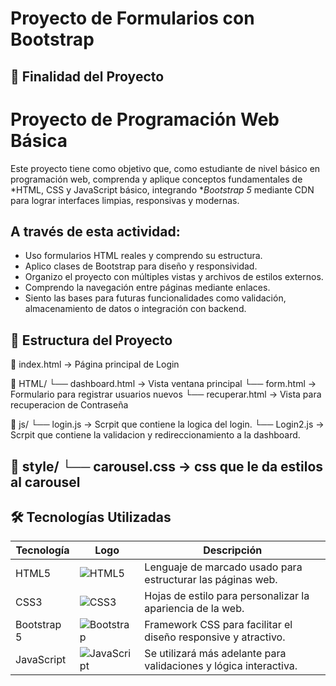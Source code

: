 # Proyecto de Formularios con Bootstrap

## 🎯 Finalidad del Proyecto

# Proyecto de Programación Web Básica

Este proyecto tiene como objetivo que, como estudiante de nivel básico en programación web, comprenda y aplique conceptos fundamentales de *HTML, CSS y JavaScript básico, integrando **Bootstrap 5* mediante CDN para lograr interfaces limpias, responsivas y modernas.

## A través de esta actividad:

- Uso formularios HTML reales y comprendo su estructura.  
- Aplico clases de Bootstrap para diseño y responsividad.  
- Organizo el proyecto con múltiples vistas y archivos de estilos externos.  
- Comprendo la navegación entre páginas mediante enlaces.  
- Siento las bases para futuras funcionalidades como validación, almacenamiento de datos o integración con backend.

## 📁 Estructura del Proyecto


📄 index.html           → Página principal de Login  

📁 HTML/
   └── dashboard.html      → Vista ventana principal
   └── form.html           → Formulario para registrar usuarios nuevos 
   └── recuperar.html      → Vista para recuperacion de Contraseña

📁 js/
   └── login.js       → Scrpit que contiene la logica del login. 
   └── Login2.js      → Scrpit que contiene la validacion y redireccionamiento a la dashboard. 

📁 style/
   └── carousel.css     → css que le da estilos al carousel
---

## 🛠 Tecnologías Utilizadas

| Tecnología      | Logo     | Descripción                                                                 |
|----------------|----------|------------------------------------------------------------------------------|
| HTML5          | ![HTML5](https://img.shields.io/badge/HTML5-E34F26?logo=html5&logoColor=white) | Lenguaje de marcado usado para estructurar las páginas web.           |
| CSS3           | ![CSS3](https://img.shields.io/badge/CSS3-1572B6?logo=css3&logoColor=white)   | Hojas de estilo para personalizar la apariencia de la web.            |
| Bootstrap 5    | ![Bootstrap](https://img.shields.io/badge/Bootstrap-7952B3?logo=bootstrap&logoColor=white) | Framework CSS para facilitar el diseño responsive y atractivo.        |
| JavaScript     | ![JavaScript](https://img.shields.io/badge/JavaScript-F7DF1E?logo=javascript&logoColor=black) | Se utilizará más adelante para validaciones y lógica interactiva.     |